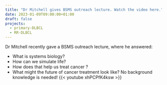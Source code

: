 ```yaml
---
title: "Dr Mitchell gives BSMS outreach lecture. Watch the video here."
date: 2023-01-09T09:00:00+01:00
draft: false
projects:
  - primary-DLBCL
  - RR-DLBCL
---
```

Dr Mitchell recently gave a BSMS outreach lecture, where he answered: 
- What is systems biology?
- How can we simulate life?
- How does that help us treat cancer ?
- What might the future of cancer treatment look like?
No background knowledge is needed! 
{{< youtube xhPCPfK4ksw >}}
